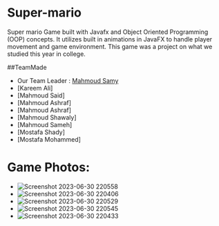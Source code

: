 # Super-mario

Super mario Game built with Javafx and Object Oriented Programming (OOP) concepts.
It utilizes built in animations in JavaFX to handle player movement and game environment.
This game was a project on what we studied this year in college.

##TeamMade
- Our Team Leader : [Mahmoud Samy](https://github.com/MahmoudSamy511)
- [Kareem Ali]
- [Mahmoud Said]
- [Mahmoud Ashraf]
- [Mahmoud Ashraf]
- [Mahmoud Shawaly]
- [Mahmoud Sameh]
- [Mostafa Shady]
- [Mostafa Mohammed]
  
# Game Photos:
* ![Screenshot 2023-06-30 220558](https://github.com/karamYaseen/Super-mario/assets/120105254/300d94ae-c0fe-4154-8ad6-63de0b925ef5)
* ![Screenshot 2023-06-30 220406](https://github.com/karamYaseen/Super-mario/assets/120105254/1a0ec87c-8e9a-47b1-8e22-eac906a2a1c2)
* ![Screenshot 2023-06-30 220529](https://github.com/karamYaseen/Super-mario/assets/120105254/b5b94768-a65f-4c1b-89ca-71940756f5f2)
* ![Screenshot 2023-06-30 220545](https://github.com/karamYaseen/Super-mario/assets/120105254/11832b28-092a-48f1-b53f-87eb1798741e)
* ![Screenshot 2023-06-30 220433](https://github.com/karamYaseen/Super-mario/assets/120105254/2649300f-9aba-46e0-b7a9-cc5b05d22db9)
